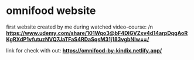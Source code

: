 # omnifood website 
first website created by me during watched video-course: /n
<b> https://www.udemy.com/share/101Wqo3@bF4DlGVZxv4d14arpDqgAoRKgRXdP1vfutuzNVQ7JaTFaS4RDaSqsM31j183vgbNIw==/ </b>


link for check with out:
<b> https://omnifood-by-kindix.netlify.app/ </b>
